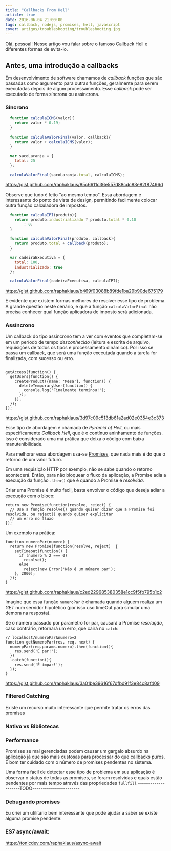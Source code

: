 ```yaml
---
title: "Callbacks From Hell"
article: true
date: 2016-06-04 21:00:00
tags: callback, nodejs, promises, hell, javascript
cover: artigos/troubleshooting/troubleshooting.jpg
---
```


Olá, pessoal! Nesse artigo vou falar sobre o famoso Callback Hell e diferentes formas de evita-lo.

## Antes, uma introdução a callbacks

Em desenvolvimento de software chamamos de *callback* funções que são passadas como argumento para outras funções, geralmente para serem
executadas depois de algum processamento. Esse *callback* pode ser executado de forma síncrona ou assíncrona.

### Síncrono

```javascript
  function calculaICMS(valor){
    return valor * 0.19;
  }
  
  function calculaValorFinal(valor, callback){
    return valor + calculaICMS(valor);
  }

  var sacoLaranja = {
    total: 25
  };

  calculaValorFinal(sacoLaranja.total, calculaICMS);
```

https://gist.github.com/raphaklaus/85c6611c36e557d88cdc83e82f87496d

Observe que tudo é feito "ao mesmo tempo". Essa abordagem é interessante do ponto de vista de design, permitindo facilmente
colocar outra função calculadora de impostos.

```javascript
  function calculaIPI(produto){
    return produto.industrializado ? produto.total * 0.10
    	: 0;
  }
  
  function calculaValorFinal(produto, callback){
    return produto.total + callback(produto);
  }

  var cadeiraExecutiva = {
    total: 100,
    industrializado: true
  };

  calculaValorFinal(cadeiraExecutiva, calculaIPI);
```

https://gist.github.com/raphaklaus/b469f03088b89fde1ba29b90de675179

É evidente que existem formas melhores de resolver esse tipo de problema. A grande questão neste cenário, é que a função 
`calculaValorFinal` não precisa conhecer qual função aplicadora de imposto será adicionada.

### Assíncrono

Um callback do tipo assíncrono tem a ver com eventos que completam-se em um período de tempo *desconhecido* 
(leitura e escrita de arquivo, requisições de todos os tipos e processamento dinâmico). Por isso se passa um callback, que será uma função executada quando a tarefa for finalizada, com sucesso ou erro.

```

getAccess(function() {
  getUsers(function() {
    createProduct({name: 'Mesa'}, function() {
      deleteTemporaryUser(function() {
        console.log('Finalmente terminou!');
      });
    });
  });
});

```

https://gist.github.com/raphaklaus/3d97c09c513db61a2ad02e0354e3c373

Esse tipo de abordagem é chamada de *Pyramid of Hell*, ou mais especificamente *Callback Hell*, que é o contínuo aninhamento de funções. Isso é considerado uma má prática que deixa o código com baixa manutenibilidade.

Para melhorar essa abordagem usa-se [Promises](https://promisesaplus.com/), que nada mais é do que o retorno de um valor futuro.

Em uma requisição HTTP por exemplo, não se sabe quando o retorno acontecerá. Então, para não bloquear o fluxo da aplicação, a Promise adia a execução da função `.then()` que é quando a Promise é *resolvida*.

Criar uma Promise é muito facil, basta envolver o código que deseja adiar a execução com o bloco: 

```
return new Promise(function(resolve, reject) {
  // Use a função resolve() quando quiser dizer que a Promise foi resolvida, ou reject() quando quiser explicitar
  // um erro no fluxo
});
```

Um exemplo na prática:

```
function numeroPar(numero) {
  return new Promise(function(resolve, reject)  {
    setTimeout(function() {
      if (numero % 2 === 0)
        resolve();
      else
        reject(new Error('Não é um número par');
    }, 2000);
  });
}
```

https://gist.github.com/raphaklaus/c2ed229685380358e1cc9f5fb795b1c2

Imagine que essa função `numeroPar` é chamada quando alguém realiza um *GET* num servidor hipotético (por isso uso timeOut para simular uma demora na resposta).

Se o número passado por parametro for par, causará a Promise *resolução*, caso contrário, retornará um erro, que cairá no `catch`:


```
// localhost/numeroPar&numero=2
function getNumeroPar(res, req, next) {
  numerpPar(req.params.numero).then(function(){
    res.send('É par!');
  })
  .catch(function(){
    res.send('É ímpar!');
  });
}

```

https://gist.github.com/raphaklaus/3a01be39616f67dfbd91f3e84c8af409


### Filtered Catching

Existe um recurso muito interessante que permite tratar os erros das promises

### Nativo vs Bibliotecas

### Performance

Promises se mal gerenciadas podem causar um gargalo absurdo na aplicação já que são mais custosas para processar do que callbacks puros. É bom ter cuidado com o número de promises pendentes no sistema.

Uma forma facil de detectar esse tipo de problema em sua aplicação é observar o status de todas as promises, se foram resolvidas e quais estão pendentes por mais tempo através das propriedades `fullfill` --------------------TODO-----------------------

### Debugando promises

Eu criei um utilitário bem interessante que pode ajudar a saber se existe alguma promise pendente: 

### ES7 async/await:

https://tonicdev.com/raphaklaus/async-await
